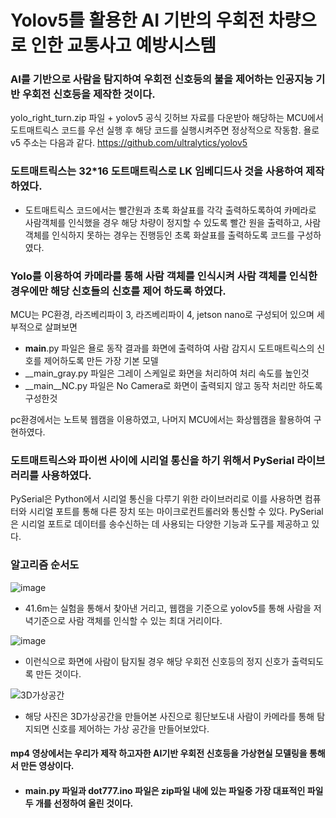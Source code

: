 # Yolov5를 활용한 AI 기반의 우회전 차량으로 인한 교통사고 예방시스템

### AI를 기반으로 사람을 탐지하여 우회전 신호등의 불을 제어하는 인공지능 기반 우회전 신호등을 제작한 것이다.

yolo_right_turn.zip 파일 + yolov5 공식 깃허브 자료를 다운받아 해당하는 MCU에서 도트매트릭스 코드를 우선 실행 후 해당 코드를 실행시켜주면 정상적으로 작동함.
욜로 v5 주소는 다음과 같다. https://github.com/ultralytics/yolov5

### 도트매트릭스는 32*16 도트매트릭스로 LK 임베디드사 것을 사용하여 제작하였다.
- 도트매트릭스 코드에서는 빨간원과 초록 화살표를 각각 출력하도록하여 카메라로 사람객체를 인식했을 경우 해당 차량이 정지할 수 있도록 빨간 원을 출력하고, 
  사람객체를 인식하지 못하는 경우는 진행등인 초록 화살표를 출력하도록 코드를 구성하였다.

### Yolo를 이용하여 카메라를 통해 사람 객체를 인식시켜 사람 객체를 인식한 경우에만 해당 신호들의 신호를 제어 하도록 하였다.
MCU는 PC환경, 라즈베리파이 3, 라즈베리파이 4, jetson nano로 구성되어 있으며 세부적으로 살펴보면

* __main__.py 파일은 욜로 동작 결과를 화면에 출력하여 사람 감지시 도트매트릭스의 신호를 제어하도록 만든 가장 기본 모델
* __main_gray.py 파일은 그레이 스케일로 화면을 처리하여 처리 속도를 높인것
* __main__NC.py 파일은 No Camera로 화면이 출력되지 않고 동작 처리만 하도록 구성한것

pc환경에서는 노트북 웹캠을 이용하였고, 나머지 MCU에서는 화상웹캠을 활용하여 구현하였다.

### 도트매트릭스와 파이썬 사이에 시리얼 통신을 하기 위해서 PySerial 라이브러리를 사용하였다.
PySerial은 Python에서 시리얼 통신을 다루기 위한 라이브러리로 이를 사용하면 컴퓨터와 시리얼 포트를 통해 다른 장치 또는 마이크로컨트롤러와 통신할 수 있다.
PySerial은 시리얼 포트로 데이터를 송수신하는 데 사용되는 다양한 기능과 도구를 제공하고 있다.

### 알고리즘 순서도
![image](https://github.com/kgw08003/yolo_right-turn-traffic-light/assets/109195054/1ff34a1d-1ea5-4524-8ebf-41c4f566fa23)

- 41.6m는 실험을 통해서 찾아낸 거리고, 웹캠을 기준으로 yolov5를 통해 사람을 저녁기준으로 사람 객체를 인식할 수 있는 최대 거리이다.

![image](https://github.com/kgw08003/yolo_right-turn-traffic-light/assets/109195054/0634888b-7123-4721-b5b0-cb47abbf93c9)

- 이런식으로 화면에 사람이 탐지될 경우 해당 우회전 신호등의 정지 신호가 출력되도록 만든 것이다.

![3D가상공간](https://github.com/kgw08003/yolo_right-turn-traffic-light/assets/109195054/6580f18b-bbe8-4ca8-bb7c-8a4be465eb7d)

- 해당 사진은 3D가상공간을 만들어본 사진으로 횡단보도내 사람이 카메라를 통해 탐지되면 신호를 제어하는 가상 공간을 만들어보았다.

#### mp4 영상에서는 우리가 제작 하고자한 AI기반 우회전 신호등을 가상현실 모델링을 통해서 만든 영상이다.

* #### __main__.py 파일과 dot777.ino 파일은 zip파일 내에 있는 파일중 가장 대표적인 파일 두 개를 선정하여 올린 것이다.
